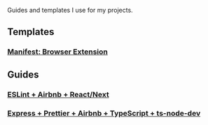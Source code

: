 Guides and templates I use for my projects.

## Templates
### [Manifest: Browser Extension](/templates/manifests/browser-extension-v2.md)

## Guides
### [ESLint + Airbnb + React/Next](/guides/eslint-airbnb-react.md)
### [Express + Prettier + Airbnb + TypeScript + ts-node-dev](/guides/express-typescript-eslint-airbnb.md)
